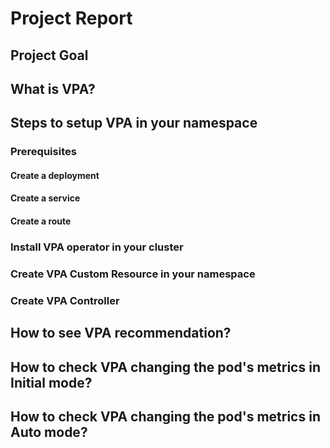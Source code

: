 # Project Report

## Project Goal

## What is VPA?



## Steps to setup VPA in your namespace

### Prerequisites

#### Create a deployment

#### Create a service

#### Create a route 

### Install VPA operator in your cluster 

### Create VPA Custom Resource in your namespace 

### Create VPA Controller


## How to see VPA recommendation? 

## How to check VPA changing the pod's metrics in Initial mode?

## How to check VPA changing the pod's metrics in Auto mode? 

